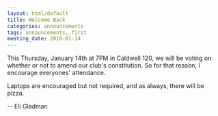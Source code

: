 ```yaml
---
layout: html/default
title: Welcome Back
categories: announcements
tags: announcements, first
meeting_date: 2016-01-14
---
```

This Thursday, January 14th at 7PM in Caldwell 120, we will be voting on whether
or not to amend our club's constitution. So for that reason, I encourage everyones'
attendance.

Laptops are encouraged but not required, and as always, there will be pizza.

-- Eli Gladman
